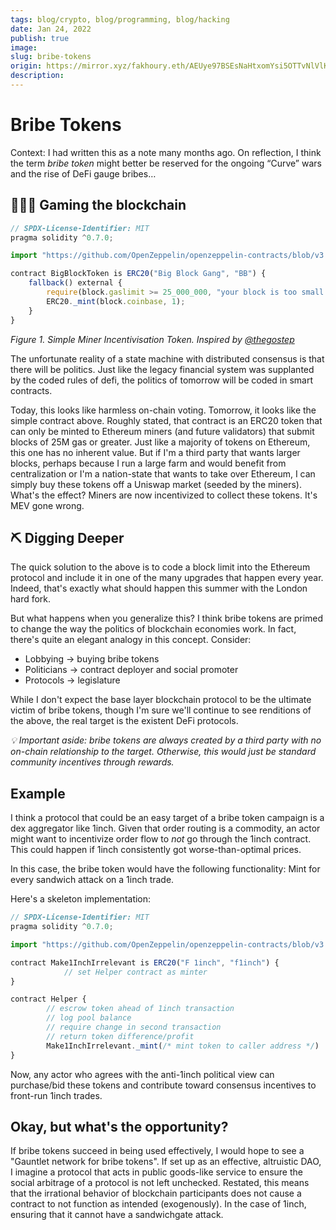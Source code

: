 ```yaml
---
tags: blog/crypto, blog/programming, blog/hacking
date: Jan 24, 2022
publish: true
image: 
slug: bribe-tokens
origin: https://mirror.xyz/fakhoury.eth/AEUye97BSEsNaHtxomYsi5OTTvNlVlK5QUqKb_WjR5Y
description: 
---
```

# Bribe Tokens

Context: I had written this as a note many months ago. On reflection, I think the term _bribe token_ might better be reserved for the ongoing “Curve” wars and the rise of DeFi gauge bribes…

## 🧙🏼‍♂️ Gaming the blockchain

```jsx
// SPDX-License-Identifier: MIT
pragma solidity ^0.7.0;

import "https://github.com/OpenZeppelin/openzeppelin-contracts/blob/v3.4.0-solc-0.7/contracts/token/ERC20/ERC20.sol";

contract BigBlockToken is ERC20("Big Block Gang", "BB") {
    fallback() external {
        require(block.gaslimit >= 25_000_000, "your block is too small ;)");
        ERC20._mint(block.coinbase, 1);
    }
}
```

_Figure 1. Simple Miner Incentivisation Token. Inspired by [@thegostep](https://twitter.com/thegostep/status/1364660556234383366/photo/1)_

The unfortunate reality of a state machine with distributed consensus is that there will be politics. Just like the legacy financial system was supplanted by the coded rules of defi, the politics of tomorrow will be coded in smart contracts.

Today, this looks like harmless on-chain voting. Tomorrow, it looks like the simple contract above. Roughly stated, that contract is an ERC20 token that can only be minted to Ethereum miners (and future validators) that submit blocks of 25M gas or greater. Just like a majority of tokens on Ethereum, this one has no inherent value. But if I'm a third party that wants larger blocks, perhaps because I run a large farm and would benefit from centralization or I'm a nation-state that wants to take over Ethereum, I can simply buy these tokens off a Uniswap market (seeded by the miners). What's the effect? Miners are now incentivized to collect these tokens. It's MEV gone wrong.

## ⛏ Digging Deeper

The quick solution to the above is to code a block limit into the Ethereum protocol and include it in one of the many upgrades that happen every year. Indeed, that's exactly what should happen this summer with the London hard fork.

But what happens when you generalize this? I think bribe tokens are primed to change the way the politics of blockchain economies work. In fact, there's quite an elegant analogy in this concept. Consider:

- Lobbying → buying bribe tokens
- Politicians → contract deployer and social promoter
- Protocols → legislature

While I don't expect the base layer blockchain protocol to be the ultimate victim of bribe tokens, though I'm sure we'll continue to see renditions of the above, the real target is the existent DeFi protocols.

_💡 Important aside: bribe tokens are always created by a third party with no on-chain relationship to the target. Otherwise, this would just be standard community incentives through rewards._

## Example

I think a protocol that could be an easy target of a bribe token campaign is a dex aggregator like 1inch. Given that order routing is a commodity, an actor might want to incentivize order flow to _not_ go through the 1inch contract. This could happen if 1inch consistently got worse-than-optimal prices.

In this case, the bribe token would have the following functionality: Mint for every sandwich attack on a 1inch trade.

Here's a skeleton implementation:

```jsx
// SPDX-License-Identifier: MIT
pragma solidity ^0.7.0;

import "https://github.com/OpenZeppelin/openzeppelin-contracts/blob/v3.4.0-solc-0.7/contracts/token/ERC20/ERC20.sol";

contract Make1InchIrrelevant is ERC20("F 1inch", "f1inch") {
			// set Helper contract as minter
}

contract Helper {
		// escrow token ahead of 1inch transaction
		// log pool balance
		// require change in second transaction
		// return token difference/profit
		Make1InchIrrelevant._mint(/* mint token to caller address */)
}
```

Now, any actor who agrees with the anti-1inch political view can purchase/bid these tokens and contribute toward consensus incentives to front-run 1inch trades.

## Okay, but what's the opportunity?

If bribe tokens succeed in being used effectively, I would hope to see a "Gauntlet network for bribe tokens". If set up as an effective, altruistic DAO, I imagine a protocol that acts in public goods-like service to ensure the social arbitrage of a protocol is not left unchecked. Restated, this means that the irrational behavior of blockchain participants does not cause a contract to not function as intended (exogenously). In the case of 1inch, ensuring that it cannot have a sandwichgate attack.